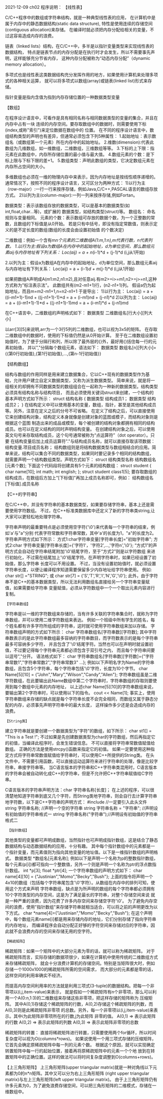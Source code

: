 2021-12-09 ch02 程序说明：
  【线性表】

   C/C++程序中的数组或字符串结构，就是一种典型线性表的应用，
   在计算机中是属于内存中的静态数据结构(static data structure),
   特性是使用连续的存储空间(contiguous allocation)来存储。
   在编译时就必须把内存分配给相关的变量，不过这容易造成内存的浪费。

   链表（linked lists）结构，在C/C++中，多半是以指针变量类型来实现线性表的数据结构，
   特点是链表节点的内存分配是在执行时才会发生，所以不需要事先声明，这样能够充分节省内存，
   这种内存分配被称为“动态内存分配”（dynamic memory allocation）。

   多项式也是线性表这类数据结构充分发挥作用的地方，如果使用计算机来处理多项式的各种相关运算，
   就可以将多项式以数组(array)或链表(linked list)形式来存储。

指针变量是指内含值为指到内存存储位置的一种数据类型变量

  【数组】

   在程序设计语言中，可看作是具有相同名称与相同数据类型的变量的集合，并且在内存中占有一块
   连续的内存空间。要存取数组中的数据时，则需要使用下标(index,或称"索引")来定位数据在数组中的
   位置。
   在不同的程序设计语言中，数组结构类型的声明也有差异，但通常必须包含下列5种属性：
   1.起始地址：表示数组名（或数组第一个元素）所在内存中的起始地址。
   2.维数(dimension):代表此数组为几维数组，如一维数组，二维数组，三维数组等等。
   3.下标的上下限：指元素在此数组中，内存所存储位置的最小值与最大值。
   4.数组元素的个数：是下标上限与下标下限的差+1。
   5.数组类型：声明此数组的类型，它决定数组元素在内存所占空间的大小。

   多维数组也必须在一维的物理内存中来表示，因为内存地址是按线性顺序递增的。
   通常情况下，按照不同的程序设计语言，又可区分为两种方式：
   1)以行为主（row-major）:一行一行来按序存储，例如Java,C/C++,PASCAL语言的数组存放方式。
   2)以列为主(column-major):一列一列来按序存储,例如Fortan。

数据类型：表示该数组存放的数据类型，可以是基本的数据类型(如int,float,char...等)，或扩展的
        数据类型，如结构类型(struct)等。
数组名： 命名规则与变量相同。
元素的个数：表示数组可存放的数据个数，为一个正整数的常数，且数组的下标值是从0开始。
          若是只有中括号，即没有指定常数值，则表示定义的是不定长度的数组(数组的长度会由设置初始值
          的个数决定)

二维数组：例如一个含有m*n个元素的二维数组A(1:m,1:n),m代表行数，n代表列数。
1.以行为主:假设a为数组A在内存中的起始地址，d为单位空间，那么数组元素aij与内存地址有下列关系：
  Loc(aij) = a + n*(i-1)*d + (j-1)*d (i,j从1开始)

2.以列为主：假设a为数组A在内存中的起始地址，d为单位空间，那么数组元素aij与内存地址有下列关系：
  Loc(aij) = a + (i-1)*d + m*(j-1)*d  (i,j从1开始)


如果把数组A声明成A(m1:m2,n1:n2),且对任意aij.有m2>=i>=m1,n2>=j>=n1,这种方式称为"标注表示法"。
此数组共有(m2-m1+1)行，(n2-n1+1)列。
假设a仍为起始地址，而且m=m2-m1+1,n=n2-n1+1
于是导出：
1)以行为主：
  Loc(aij) = a + ((i-m1+1)-1)*n*d + ((j-n1+1)-1)*d
           = a + (i-m1)*n*d + (j-n1)*d
2)以列为主：
  Loc(aij) = a + ((i-m1+1)-1)*d + ((j-n1+1)-1)*m*d
           = a + (i-m1)*d + (j-n1)*m*d

在C++语言中，二维数组的声明格式如下：
数据类型 二维数组名[行大小][列大小]

以arr[3][5]来说明,arr为一个3行5列的二维数组，也可以视为3x5的矩阵。
在存取二维数组中的数据时，使用的下标值仍然是从0开始计算。
至于在二维数组设置初始值时，为了便于分隔行和列，所以除了最外层的{}外，最好用{}括住每一行的元素初始值，
并以","分隔每个数组元素，语法如下：
数据类型 数组名[n][列大小]={{第0行初始值},{第1行初始值},...,{第n-1行初始值}}


   【结构数组】

结构与数组的作用同样是用来建立数据集合，它以C++现有的数据类型作为基础，允许用户建立自定义数据类型，又称为派生数据类型。
简单来说，就是将一组相关的却拥有不同数据类型的数组组合在一起称为一种新的数据类型。结构类型必须具有结构名称与结构项目，
而且必须使用关键词struct来创建，一个结构的基本声明方式如下所示：
struct 结构名称
{
  数据类型 结构成员1；
  数据类型 结构成员2；
}
在结构定义中可以使用基本的变量，数组，指针，甚至是其他结构成员等。另外，注意在定义之后的分号不可省略。
在定义了结构之后，可以直接使用它来创建结构对象，结构定义本身就像是创建对象的蓝图或模子，而结构对象则是根据这个蓝图
制造出来的成品或模型，每个被创建的结构对象都拥有相同的结构成员。也可以在定义结构的同时声明结构变量。
在创建结构对象之后，可以使用英文句号来存取结构成员，这个句号通常被称为“点运算符”（dot operator）。只要
在结构变量后加上成员运算符"."与结构成员名称，就可以直接存取该项数据：
结构变量.项目成员名称；
结构数组则是将结构数据类型与数组相结合的应用。简单来说，结构可以集合不同的数据类型，如果同时要记录多个相同的结构数组，
就需要声明一个结构数组类型。声明方式如下：
struct 结构类型名称 结构数组名[元素个数];
下面这个代码段将创建具有5个元素的结构数组：
struct student
{
  char name[10];
  int math;
  int english;
};
struct student class1[5];
要存取数组的结构成员，在数组后方加上"[下标值]"再加上成员名称即可，例如：
结构数组名[下标值].成员名称

   【C++的字符串】

在C/C++中，并没有字符串的基本数据类型，如果要存储字符串，基本上还是需要使用字符数组。
不过，在C++标准类数据库中还定义了新的字符串类string,让大家可以更轻松地处理字符串。

字符串声明的最重要特点是必须使用空字符('\0')来代表每一个字符串的结束，例如'a'与"a"分别
代表字符常数和字符串常数，其中'a'的长度为1，"a"的长度为2。字符串声明方式如下所示：
方式1:char字符串变量[字符串长度]="初始字符串";
方式2:char 字符串变量[字符串长度]={'字符1'，'字符2',...,'字符n','\0'};
“方式1”的声明方式会自动在字符串结尾附加'\0'结尾字符，至于“方式2”则是以字符数组
来进行初始化，不过需在结尾加上'\0'结尾字符。在声明字符串时，如果已经设置了初始值，那么字符串
长度可以不用设置。
不过，当没有设置初始值时，就必须设置字符串长度，以便让编译程序知道需要保留多少内存地址给字符串使用。
例如:
char str[] ="STRING";
或
char str[7] = {'S','T','R','I','N','G','\0'};
此外，由于字符串不是C++的基本数据类型，所以无法利用数组名直接给另一个字符串变量赋值，如果需要给字符串
变量赋值，必须从字符数组中一个一个取出元素内容进行复制。

    【字符串数组】

字符串是以一维的字符数组来存储的，当有许多关联的字符串集合时，就称为字符串数组，并可以使用二维字符数组来表达。
例如一个班级中所有学生的姓名，每个姓名都有许多字符所组成的字符串，这时就可使用字符串数组来加以存储。
字符串数组声明的方式如下所示：
char 字符串数组名[字符串数][字符数];
其中字符串数表示的是此字符串数组最多容纳的字符串数目，而字符数表示的是每个字符串最多可容纳多少字符，
并且包含了'\0'结尾字符。当然也可以在声明时就设置初值，不过要记得每个字符串元素都必须包含于双引号之内，
而且每个字符串间要以逗号","分开。
语法格式如下：
char 字符串数组名[字符串数][字符数]={"字符串常数1","字符串常数2","字符串常数3" ...};
例如以下声明名字为Name的字符串数组，且包含5个字符串，每个字符串包括'\0'字符，长度为10个字节。
char Name[5][10] = {"John","Mary","Wilson","Candy","Allen"};
字符串数组虽是二维字符数组，在此要输出此Name数组中第二个字符串时，字符串数组的存取则要使用到每个数组中元素的内存地址，
以上述char Name[5][10]的字符串数组来说，要输出第2个字符串时，可以使用以下的指令。
cout << Name[1];
事实上，使用字符串数组来存储的缺点就是每个字符串长度不会完全相同，而数组又属于静态分配的内存，必须事先声明字符串中的最大长度，
这样操作多少还是会造成内存的浪费。

    【String类】

建立字符串就是要创建一个数据类型为"字符"的数组，如下所示：
char st1[] = "This is a Test !";
不过如果是先创建数据类型为char的字符数组，然后再指定它的初值，当编译此程序时，会发生错误信息。
不可以直接将字符串常数值赋值给数组。
正确的方法是使用strcpy()函数来指定它的初值。
如果一定要使用这种指定方式将字符串常数值赋值给字符串时，可以使用C++所提供的String类。
在<string>头文件中，不需要引用函数，可以直接运动运算符来进行字符串的处理，像是比较字符串，串接字符串等。
当C语言版本的字符串和C++字符串类混用时，C语言版本的字符串会被自动转化成C++的字符串，但是不允许把C++字符串赋值给C字符串。

C语言版本的字符串声明方法：char 字符串名称[长度]；
在上述的程序，可以很清楚地知道字符串到底又几个字符，而String类地字符串，则会自行去计算字符串地字符数，以下是C++字符串的声明方式：
#include <string> //一定要引入此头文件
string 字符串名称; //声明一个空的字符串
string 字符串名称 = "字符串"; //声明设有初始值的字符串格式一
string 字符串名称("字符串");//声明设有初始值的字符串格式二

     【指针数组】

其他类型的变量都可声明成数组，当然指针也可声明成指针数组，这是结合了静态数据结构与动态数据结构的应用，十分有趣。
其中每个指针数组中的元素都是一个指针变量，而元素值则为指向其他变量的地址值。以下是一维指针数组的声明格式。
数据类型 *数组名[元素名称];
例如以下是声明一个名称为p的整数指针数组，每个元素(p[i])都可指向一个整数值，另外一个则是声明一个名称为ptr的浮点数指针数组。
int *p[3];
float *ptr[4];
一个字符串数组的声明方式如下：
char name[4][10] = {"Justinian","Momo","Becky","Bush"};
上面的指令将声明一个4x10的数组（包括每个字符串尾包含'\0'字符）。从数组在内存中的排列可知，使用这个方式来声明
字符串数组，缺点是为所声明的数组的每个字符串都必须拥有10个字符类型的内存空间，这是为了满足最长的字符串，对整个存储空间来说
就是一种严重的浪费，因为花费了许多内存空间来存储空字符'\0'。
为了避免内存空间的浪费，使用"指针数组"来存储字符串就相当适合，可以将之前的声明更改为以下方式。
char *name[4]={"Justinian","Momo","Becky","Bush"};
在这个声明中，每个数组元素name[i]都是用来存储内存的地址，它们分别存储了指向字符串的内存地址，
而编译程序会自动分配正好够的字符空间来存储对应的字符串，因此就不会浪费内存的空间来存储无用的空字符。

    【稀疏矩阵】

  稀疏矩阵：如果一个矩阵中的大部分元素为零的话，就可以称为稀疏矩阵。
  对于稀疏矩阵而言，实际存储的数据项很少，如果在计算机中使用传统的二维数组方式来存储稀疏矩阵，
  就会十分浪费计算机的存储空间。特别是当矩阵很大时，例如存储一个1000x1000的稀疏矩阵所需的空间需求，
  而大部分的元素都是零的话，这样空间的利用率确实不经济。

  而提高内存空间利用率的方法就是利用三项式(3-tuple)的数据结构。把每一个非零项以(i,j,item-value)来表示，
  就是假如一个稀疏矩阵有n个非零项，那么可以利用一个A(0:n,1:3)的二维数组来存储这些非零项，把这样存储的矩阵称为
  压缩矩阵。
  其中A(0,1)存储这个稀疏矩阵的行数，A(0,2)存储这个稀疏矩阵的列数，而A(0,3)则是此稀疏矩阵非零项
  的总数。另外，每一个非零项以(i,j,item-value)来表示。其中i为此矩阵非零项所在的行数,j为此矩阵
  非零的值。
  A(0,1) => 表示此矩阵的行数
  A(0,2) => 表示此矩阵的列数
  A(0,3) => 表示此矩阵非零项的总数
  
  稀疏矩阵的转置：
  直接将稀疏矩阵进行转置，只需要使用两个for循环，所以时间复杂度可以视为O(columns*rows)。
  如果说使用一个用三项式存储的压缩矩阵，它首先会确定原稀疏矩阵中每一列的元素个数。
  根据这个原因，就可以实现确定转置矩阵中每一行的起始位置，接着再将原稀疏矩阵中的元素一个个地
  放到在转置矩阵中的正确位置。这样的做法可以将时间复杂度调整到O(columns+rows)。

  【上三角形矩阵】
  上三角形矩阵(upper triangular matrix)就是一种对角线以下元素都为0的n*n矩阵。其中又可以分为右上三角形矩阵
  (right upper triangular matrix)与左上三角形矩阵(left upper triangular matrix)。
  由于上三角形矩阵仍有许多元素为0，为了避免浪费存储空间，可以把三角形矩阵的二维模式，存储在一维数组中。
  
